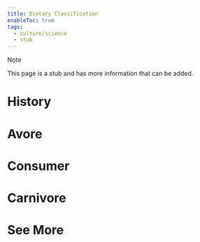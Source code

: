 ```yaml
---
title: Dietary Classification
enableToc: true
tags:
  - culture/science
  - stub
---
```


> [!note]
> This page is a stub and has more information that can be added.

# History

# Avore
# Consumer
# Carnivore

# See More
